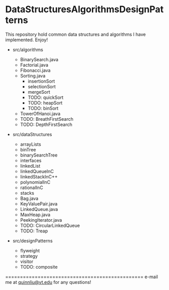 DataStructuresAlgorithmsDesignPatterns
======================================

This repository hold common data structures and algorithms I have implemented. Enjoy!

- src/algorithms
    + BinarySearch.java
    + Factorial.java
    + Fibonacci.java
    + Sorting.java
        - insertionSort
        - selectionSort
        - mergeSort
        - TODO: quickSort
        - TODO: heapSort
        - TODO: binSort
    + TowerOfHanoi.java
    + TODO: BreathFirstSearch
    + TODO: DepthFirstSearch

- src/dataStructures
    + arrayLists
    + binTree
    + binarySearchTree
    + interfaces
    + linkedList
    + linkedQueueInC
    + linkedStackInC++
    + polynomialInC
    + rationalInC
    + stacks
    + Bag.java
    + KeyValuePair.java
    + LinkedQueue.java
    + MaxHeap.java
    + PeekingIterator.java
    + TODO: CircularLinkedQueue
    + TODO: Treap
    
- src/designPatterns
    + flyweight
    + strategy
    + visitor
    + TODO: composite

===============================================
e-mail me at quinnliu@vt.edu for any questions!